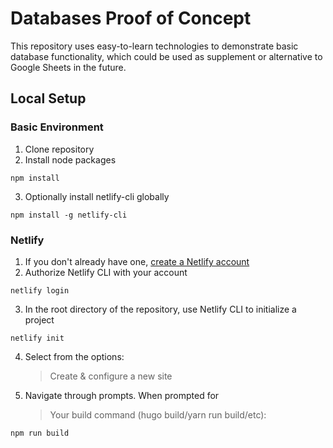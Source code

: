 # Databases Proof of Concept

This repository uses easy-to-learn technologies to demonstrate basic database functionality, which could be used as supplement or alternative to Google Sheets in the future.

## Local Setup

### Basic Environment

1. Clone repository
2. Install node packages

```
npm install
```

3. Optionally install netlify-cli globally

```
npm install -g netlify-cli
```

### Netlify

1. If you don't already have one, [create a Netlify account](https://app.netlify.com/signup)
2. Authorize Netlify CLI with your account

```
netlify login
```

3. In the root directory of the repository, use Netlify CLI to initialize a project

```
netlify init
```

4. Select from the options:
   > Create & configure a new site
5. Navigate through prompts. When prompted for
   > Your build command (hugo build/yarn run build/etc):

```
npm run build
```
